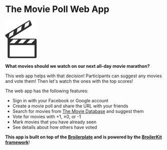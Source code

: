 # The Movie Poll Web App

![Movies](./src/images/icon.png)

**What movies should we watch on our next all-day movie marathon?**

This web app helps with that decision! Participants can suggest any movies and vote them! Then let's watch the ones with the top scores!

The web app has the following features:

- Sign in with your Facebook or Google account
- Create a movie poll and share the URL with your friends
- Search for movies from [The Movie Database](https://www.themoviedb.org/) and suggest them
- Vote for movies with +1, ±0, or -1
- Mark movies that you have already seen
- See details about how others have voted

**This app is built on top of the [Broilerplate](https://github.com/ktkiiski/broilerplate) and is powered by the [BroilerKit framework](https://github.com/ktkiiski/broilerkit)**!
